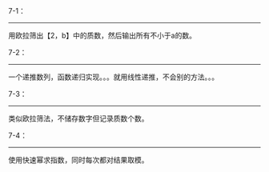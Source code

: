 7-1：

***

用欧拉筛出【2，b】中的质数，然后输出所有不小于a的数。

7-2：

***

一个递推数列，函数递归实现。。。就用线性递推，不会别的方法。。。

7-3：

***

类似欧拉筛法，不储存数字但记录质数个数。

7-4：

***

使用快速幂求指数，同时每次都对结果取模。